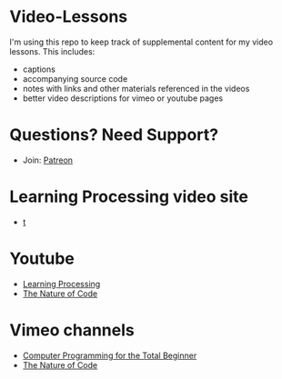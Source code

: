 # Video-Lessons

I'm using this repo to keep track of supplemental content for my video lessons. This includes:
* captions
* accompanying source code
* notes with links and other materials referenced in the videos
* better video descriptions for vimeo or youtube pages

# Questions? Need Support?
* Join: <a href="http://patreon.com/codingtrain">Patreon</a>

# Learning Processing video site
* <a href="http://learningprocessing.com/videos/">t</a>

# Youtube
* <a href="https://www.youtube.com/user/shiffman/playlists?view=50&shelf_id=2&sort=dd">Learning Processing</a>
* <a href="https://www.youtube.com/user/shiffman/playlists?view=50&shelf_id=6&sort=dd">The Nature of Code</a>

# Vimeo channels
* <a href="https://vimeo.com/channels/introcompmedia">Computer Programming for the Total Beginner</a>
* <a href="https://vimeo.com/channels/natureofcode">The Nature of Code</a>
